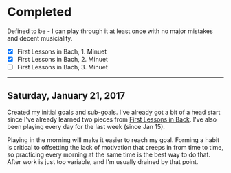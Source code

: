 # Completed

Defined to be - I can play through it at least once with no major mistakes and
decent musiciality.

- [x] First Lessons in Bach, 1. Minuet
- [x] First Lessons in Bach, 2. Minuet
- [ ] First Lessons in Bach, 3. Minuet

-----------------------

## Saturday, January 21, 2017

Created my initial goals and sub-goals. I've already got a bit of a head start
since I've already learned two pieces from [First Lessons in
Back](https://www.amazon.com/First-Lessons-Bach-Complete-Schirmers/dp/1423421922).
I've also been playing every day for the last week (since Jan 15).

Playing in the morning will make it easier to reach my goal.
Forming a habit is critical to offsetting the lack of
motivation that creeps in from time to time, so practicing every morning at
the same time is the best way to do that. After work is just too variable, and
I'm usually drained by that point.

